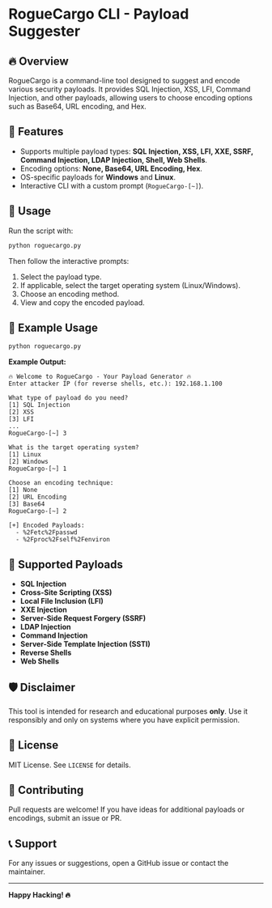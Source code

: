 # RogueCargo CLI - Payload Suggester

## 🔥 Overview
RogueCargo is a command-line tool designed to suggest and encode various security payloads. It provides SQL Injection, XSS, LFI, Command Injection, and other payloads, allowing users to choose encoding options such as Base64, URL encoding, and Hex.

## 🚀 Features
- Supports multiple payload types: **SQL Injection, XSS, LFI, XXE, SSRF, Command Injection, LDAP Injection, Shell, Web Shells**.
- Encoding options: **None, Base64, URL Encoding, Hex**.
- OS-specific payloads for **Windows** and **Linux**.
- Interactive CLI with a custom prompt (`RogueCargo-[~]`).

## 🔧 Usage
Run the script with:
```sh
python roguecargo.py
```
Then follow the interactive prompts:
1. Select the payload type.
2. If applicable, select the target operating system (Linux/Windows).
3. Choose an encoding method.
4. View and copy the encoded payload.

## 🎯 Example Usage
```sh
python roguecargo.py
```
**Example Output:**
```
🔥 Welcome to RogueCargo - Your Payload Generator 🔥
Enter attacker IP (for reverse shells, etc.): 192.168.1.100

What type of payload do you need?
[1] SQL Injection
[2] XSS
[3] LFI
...
RogueCargo-[~] 3

What is the target operating system?
[1] Linux
[2] Windows
RogueCargo-[~] 1

Choose an encoding technique:
[1] None
[2] URL Encoding
[3] Base64
RogueCargo-[~] 2

[+] Encoded Payloads:
  - %2Fetc%2Fpasswd
  - %2Fproc%2Fself%2Fenviron
```

## 📌 Supported Payloads
- **SQL Injection**
- **Cross-Site Scripting (XSS)**
- **Local File Inclusion (LFI)**
- **XXE Injection**
- **Server-Side Request Forgery (SSRF)**
- **LDAP Injection**
- **Command Injection**
- **Server-Side Template Injection (SSTI)**
- **Reverse Shells**
- **Web Shells**

## 🛡 Disclaimer
This tool is intended for research and educational purposes **only**. Use it responsibly and only on systems where you have explicit permission.

## 📜 License
MIT License. See `LICENSE` for details.

## 🤝 Contributing
Pull requests are welcome! If you have ideas for additional payloads or encodings, submit an issue or PR.

## 📞 Support
For any issues or suggestions, open a GitHub issue or contact the maintainer.

---
**Happy Hacking! 🔥**

